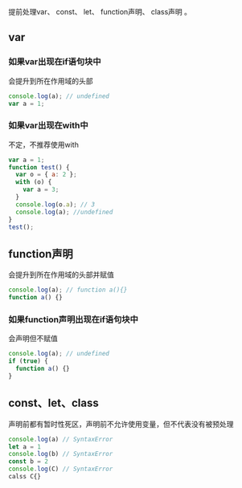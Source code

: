 提前处理var、 const、 let、 function声明、 class声明 。

## var

### 如果var出现在if语句块中

会提升到所在作用域的头部

```jsx
console.log(a); // undefined
var a = 1;
```

### 如果var出现在with中

不定，不推荐使用with

```jsx
var a = 1;
function test() {
  var o = { a: 2 };
  with (o) {
    var a = 3;
  }
  console.log(o.a); // 3
  console.log(a); //undefined
}
test();
```

## function声明

会提升到所在作用域的头部并赋值

```jsx
console.log(a); // function a(){}
function a() {}
```

### 如果function声明出现在if语句块中

会声明但不赋值

```jsx
console.log(a); // undefined
if (true) {
  function a() {}
}
```

## const、let、class

声明前都有暂时性死区，声明前不允许使用变量，但不代表没有被预处理

```jsx
console.log(a) // SyntaxError
let a = 1
console.log(b) // SyntaxError
const b = 2
console.log(C) // SyntaxError
calss C{}
```
